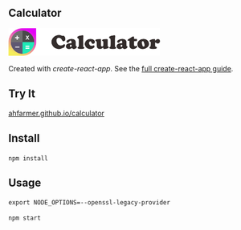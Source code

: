 Calculator
---
<img src="Logotype primary.png" width="60%" height="60%" />

Created with *create-react-app*. See the [full create-react-app guide](https://github.com/facebookincubator/create-react-app/blob/master/packages/react-scripts/template/README.md).



Try It
---

[ahfarmer.github.io/calculator](https://ahfarmer.github.io/calculator/)



Install
---

`npm install`



Usage
---

`export NODE_OPTIONS=--openssl-legacy-provider`

`npm start`

